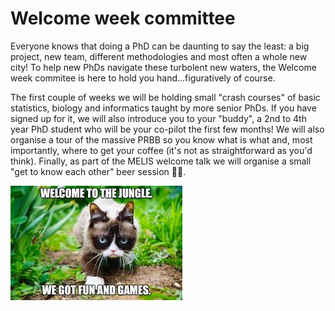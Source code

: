# Welcome week committee

Everyone knows that doing a PhD can be daunting to say the least: a big project, new team, different methodologies and most often a whole new city! To help new PhDs navigate these turbolent new waters, the Welcome week commitee is here to hold you hand...figuratively of course.

The first couple of weeks we will be holding small "crash courses" of basic statistics, biology and informatics taught by more senior PhDs. If you have signed up for it, we will also introduce you to your "buddy", a 2nd to 4th year PhD student who will be your co-pilot the first few months! We will also organise a tour of the massive PRBB so you know what is what and, most importantly, where to get your coffee (it's not as straightforward as you'd think). Finally, as part of the MELIS welcome talk we will organise a small "get to know each other" beer session 🍺🍻.

![alt|1000](assets/images/wellcome.jpeg)
